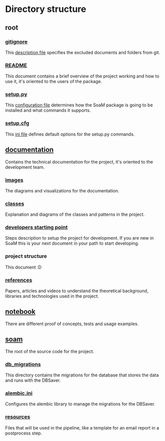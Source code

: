 # Directory structure

## root
### [gitignore](https://gitlab.com/mutt_data/soam/-/blob/master/.gitignore)
This [description file](https://git-scm.com/docs/gitignore) specifies the excluded documents and folders from git.

### [README](./README.html)
This document contains a brief overview of the project working and how to use it, it's oriented to the users of the
package.

### [setup.py](https://gitlab.com/mutt_data/soam/-/blob/master/setup.py)
This [configuration file](https://packaging.python.org/guides/distributing-packages-using-setuptools/#setup-py)
determines how the SoaM package is going to be installed and what commands it supports.

### [setup.cfg](https://gitlab.com/mutt_data/soam/-/blob/master/setup.cfg)
This [ini file](https://packaging.python.org/guides/distributing-packages-using-setuptools/#setup-cfg) defines default
options for the setup.py commands.

## [documentation](./development_pipeline.html#documentation)
Contains the technical documentation for the project, it's oriented to the development team.

### [images](https://gitlab.com/mutt_data/soam/-/tree/master/documentation/images)
The diagrams and visualizations for the documentation.

### [classes](./classes.html)
Explanation and diagrams of the classes and patterns in the project.

### [developers starting point](./developers_starting_point.html)
Steps description to setup the project for development. If you are new in SoaM this is your next document in your path
to start developing.

### project structure
This document :D

### [references](./references.html)
Papers, articles and videos to understand the theoretical background, libraries and technologies used in the project.

[//comment]: # (TODO: ### architecture)
[//comment]: # (TODO: create some expected or possible architecture implementations.)

## [notebook](https://gitlab.com/mutt_data/soam/-/tree/master/notebook)
There are different proof of concepts, tests and usage examples.

## [soam](https://gitlab.com/mutt_data/soam/-/tree/master/soam)
The root of the source code for the project.

### [db_migrations](https://gitlab.com/mutt_data/soam/-/tree/master/soam/db_migrations)
This directory contains the migrations for the database that stores the data and runs with the DBSaver.

### [alembic.ini](https://gitlab.com/mutt_data/soam/-/blob/master/soam/alembic.ini)
Configures the alembic library to manage the migrations for the DBSaver.

### [resources](https://gitlab.com/mutt_data/soam/-/tree/master/soam/resources)
Files that will be used in the pipeline, like a template for an email report in a postprocess step.

[//comment]: # (TODO: review if this directory is outdated or not used any more.)
